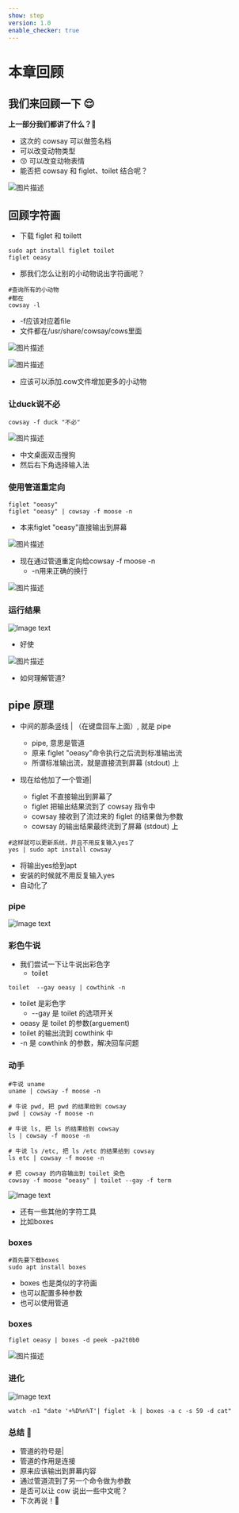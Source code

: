 ```yaml
---
show: step
version: 1.0
enable_checker: true
---
```


# 本章回顾

## 我们来回顾一下 😌

**上一部分我们都讲了什么？**🤔

- 这次的 cowsay 可以做签名档
- 可以改变动物类型
- 😚 可以改变动物表情
- 能否把 cowsay 和 figlet、toilet 结合呢？

![图片描述](https://doc.shiyanlou.com/courses/uid1190679-20220902-1662088233876)

## 回顾字符画

- 下载 figlet 和 toilett

```shell
sudo apt install figlet toilet
figlet oeasy
```

- 那我们怎么让别的小动物说出字符画呢？

```shell
#查询所有的小动物
#都在 
cowsay -l
```

- -f应该对应着file
- 文件都在/usr/share/cowsay/cows里面

![图片描述](https://doc.shiyanlou.com/courses/uid1190679-20210325-1616684032530)

![图片描述](https://doc.shiyanlou.com/courses/uid1190679-20210325-1616683856720)

- 应该可以添加.cow文件增加更多的小动物

### 让duck说不必

```
cowsay -f duck "不必"
```

![图片描述](https://doc.shiyanlou.com/courses/uid1190679-20210325-1616683897932)

- 中文桌面双击搜狗
- 然后右下角选择输入法

### 使用管道重定向

```shell
figlet "oeasy"
figlet "oeasy" | cowsay -f moose -n
```

- 本来figlet "oeasy"直接输出到屏幕

![图片描述](https://doc.shiyanlou.com/courses/uid1190679-20210325-1616684296872)

- 现在通过管道重定向给cowsay -f moose -n
	- -n用来正确的换行

![图片描述](https://doc.shiyanlou.com/courses/uid1190679-20220802-1659411731787)

### 运行结果

![Image text](https://labfile.oss.aliyuncs.com/courses/2712/cowsay_pipe.png)

- 好使

![图片描述](https://doc.shiyanlou.com/courses/uid1190679-20220802-1659411395584)

- 如何理解管道?

## pipe 原理

- 中间的那条竖线 | （在键盘回车上面）, 就是 pipe
	- pipe, 意思是管道
	- 原来 figlet "oeasy"命令执行之后流到标准输出流
	- 所谓标准输出流，就是直接流到屏幕 (stdout) 上

- 现在给他加了一个管道|
	- figlet 不直接输出到屏幕了
	- figlet 把输出结果流到了 cowsay 指令中
	- cowsay 接收到了流过来的 figlet 的结果做为参数
	- cowsay 的输出结果最终流到了屏幕 (stdout) 上

```
#这样就可以更新系统，并且不用反复输入yes了
yes | sudo apt install cowsay
```

- 将输出yes给到apt
- 安装的时候就不用反复输入yes
- 自动化了


### pipe

![Image text](https://labfile.oss.aliyuncs.com/courses/2712/pipe.png)

### 彩色牛说

- 我们尝试一下让牛说出彩色字
	- toilet

```shell
toilet  --gay oeasy | cowthink -n
```

- toilet 是彩色字
	- --gay 是 toilet 的选项开关
- oeasy 是 toilet 的参数(arguement)
- toilet 的输出流到 cowthink 中
- -n 是 cowthink 的参数，解决回车问题

### 动手
```shell
#牛说 uname
uname | cowsay -f moose -n

# 牛说 pwd, 把 pwd 的结果给到 cowsay
pwd | cowsay -f moose -n

# 牛说 ls, 把 ls 的结果给到 cowsay
ls | cowsay -f moose -n

# 牛说 ls /etc, 把 ls /etc 的结果给到 cowsay
ls etc | cowsay -f moose -n

# 把 cowsay 的内容输出到 toilet 染色
cowsay -f moose "oeasy" | toilet --gay -f term
```

![Image text](https://labfile.oss.aliyuncs.com/courses/2712/rainbow.png)

- 还有一些其他的字符工具
- 比如boxes

### boxes

```shell
#首先要下载boxes
sudo apt install boxes
```

- boxes 也是类似的字符画
- 也可以配置多种参数
- 也可以使用管道

### boxes
```
figlet oeasy | boxes -d peek -pa2t0b0
```

![图片描述](https://doc.shiyanlou.com/courses/uid1190679-20211216-1639647537858)



### 进化
![Image text](https://labfile.oss.aliyuncs.com/courses/2712/cat_clock.png)

```shell
watch -n1 "date '+%D%n%T'| figlet -k | boxes -a c -s 59 -d cat"
```

### 总结 🤨

- 管道的符号是|
- 管道的作用是连接
- 原来应该输出到屏幕内容
- 通过管道流到了另一个命令做为参数
- 是否可以让 cow 说出一些中文呢？
- 下次再说！👋
